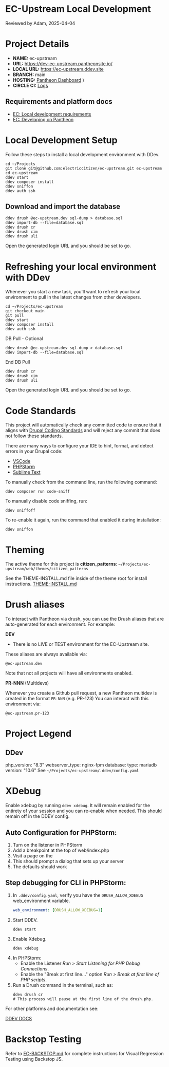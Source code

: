 EC-Upstream Local Development
=============================
Reviewed by Adam, 2025-04-04

# Project Details
- **NAME:** ec-upstream
- **URL:** https://dev-ec-upstream.pantheonsite.io/
- **LOCAL URL:** https://ec-upstream.ddev.site
- **BRANCH:** main
- **HOSTING:** [Pantheon Dashboard](https://dashboard.pantheon.io/sites/b043b678-2567-403a-aafc-947c7d9a76de#dev/code)
)
- **CIRCLE CI:** [Logs](https://app.circleci.com/pipelines/github/electriccitizen/ec-upstream)

## Requirements and platform docs

- [EC: Local development requirements](https://docs.google.com/document/d/1_yeISu5bW5637TCeXByi82LUUfD1jeeSDHh5IeiPz4o/edit?usp=sharing)
- [EC: Developing on Pantheon](https://docs.google.com/document/d/1oTBHep57WENbf8PnM4LSn2Zx6x5EKA1rSYDEMvBEsUY/edit)


# Local Development Setup

Follow these steps to install a local development environment with DDev.

```
cd ~/Projects
git clone git@github.com:electriccitizen/ec-upstream.git ec-upstream
cd ec-upstream
ddev start
ddev composer install
ddev sniffon
ddev auth ssh
```

## Download and import the database

```
ddev drush @ec-upstream.dev sql-dump > database.sql
ddev import-db --file=database.sql
ddev drush cr
ddev drush cim
ddev drush uli
```

Open the generated login URL and you should be set to go.

# Refreshing your local environment with DDev
Whenever you start a new task, you'll want to refresh your local environment to pull in the latest changes from other developers.

```
cd ~/Projects/ec-upstream
git checkout main
git pull
ddev start
ddev composer install
ddev auth ssh
```

DB Pull - Optional
```
ddev drush @ec-upstream.dev sql-dump > database.sql
ddev import-db --file=database.sql
```
End DB Pull

```
ddev drush cr
ddev drush cim
ddev drush uli
```

Open the generated login URL and you should be set to go.

# Code Standards
This project will automatically check any committed code to ensure that it
aligns with [Drupal Coding Standards](https://www.drupal.org/docs/develop/standards/php/php-coding-standards)
and will reject any commit that does not follow these standards.

There are many ways to configure your IDE to hint, format, and detect errors in
your Drupal code:

* [VSCode](https://marketplace.visualstudio.com/items?itemName=Stanislav.vscode-drupal)
* [PHPStorm](https://www.jetbrains.com/help/phpstorm/drupal-support.html)
* [Sublime Text](https://github.com/enzolutions/sublime-drupal)

To manually check from the command line, run the following command:

`ddev composer run code-sniff`

To manually disable code sniffing, run:

`ddev sniffoff`

To re-enable it again, run the command that enabled it during installation:

`ddev sniffon`

# Theming
The active theme for this project is **citizen_patterns**:
`~/Projects/ec-upstream/web/themes/citizen_patterns`

See the THEME-INSTALL.md file inside of the theme root for install instructions.
[THEME-INSTALL.md](/web/themes/citizen_patterns/THEME-INSTALL.md)

# Drush aliases

To interact with Pantheon via drush, you can use the Drush aliases that are auto-generated for each environment. For example:

**DEV**

* There is no LIVE or TEST environment for the EC-Upstream site.

These aliases are always available via:

```
@ec-upstream.dev
```
Note that not all projects will have all environments enabled.

**PR-NNN** (Multidevs)

Whenever you create a Github pull request, a new Pantheon multidev is created in the format `PR-NNN`  (e.g. PR-123) You can interact with this environment via:

```
@ec-upstream.pr-123
```

# Project Legend

## DDev
php_version: "8.3"
webserver_type: nginx-fpm
database:
    type: mariadb
    version: "10.6"
See `~/Projects/ec-upstream/.ddev/config.yaml`

# XDebug

Enable xdebug by running `ddev xdebug`. It will remain enabled for the entirety of your session and you can re-enable when needed. This should remain off in the DDEV config.  

## Auto Configuration for PHPStorm:

1. Turn on the listener in PHPStorm
2. Add a breakpoint at the top of web/index.php
3. Visit a page on the
4. This should prompt a dialog that sets up your server
5. The defaults should work

## Step debugging for CLI in PHPStorm:
1. In `.ddev/config.yaml`, verify you have the `DRUSH_ALLOW_XDEBUG` web_environment variable.
   ```yaml
   web_environment: [DRUSH_ALLOW_XDEBUG=1]
   ```
2. Start DDEV.
    ```shell
    ddev start
    ```
3. Enable Xdebug.
   ```shell
   ddev xdebug
   ```
4. In PHPStorm:
   - Enable the Listener _Run > Start Listening for PHP Debug Connections_.
   - Enable the "Break at first line…" option _Run > Break at first line of PHP scripts_.
5. Run a Drush command in the terminal, such as:
   ```shell
   ddev drush cr
   # This process will pause at the first line of the drush.php.
   ```

For other platforms and documentation see:

[DDEV DOCS](https://ddev.readthedocs.io/en/stable/users/debugging-profiling/step-debugging/)

# Backstop Testing

Refer to [EC-BACKSTOP.md](/tests/backstop/EC-BACKSTOP.md) for complete instructions for Visual Regression Testing using Backstop JS.
